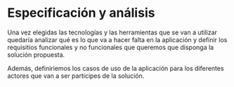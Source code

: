 # Especificación y análisis

Una vez elegidas las tecnologías y las herramientas que se van a utilizar quedaría analizar qué es lo que va a hacer falta en la aplicación y definir los requisitios funcionales y no funcionales que queremos que disponga la solución propuesta.

Además, definiriemos los casos de uso de la aplicación para los diferentes actores que van a ser participes de la solución.